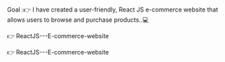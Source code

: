 Goal :👉 I have created a user-friendly, React JS e-commerce website that allows users to browse and purchase products..💻





👉   R e a c t J S - - - E - c o m m e r c e - w e b s i t e 

👉     R e a c t J S - - - E - c o m m e r c e - w e b s i t e 
 

 
 
